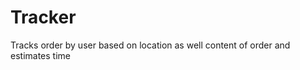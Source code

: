 Tracker
=======

Tracks order by user based on location as well content of order and estimates time
